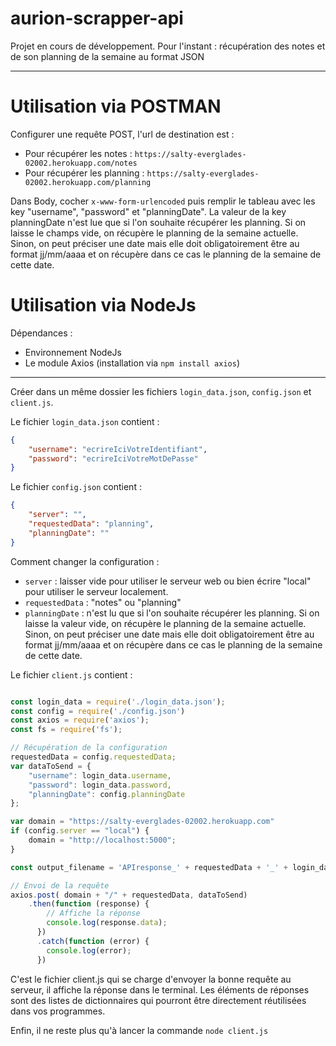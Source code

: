 # aurion-scrapper-api
Projet en cours de développement.
Pour l'instant : récupération des notes et de son planning de la semaine au format JSON

*********

# Utilisation via POSTMAN

Configurer une requête POST, l'url de destination est :
* Pour récupérer les notes : `https://salty-everglades-02002.herokuapp.com/notes`
* Pour récupérer les planning : `https://salty-everglades-02002.herokuapp.com/planning`

Dans Body, cocher `x-www-form-urlencoded` puis remplir le tableau avec les key "username", "password" et "planningDate".
La valeur de la key planningDate n'est lue que si l'on souhaite récupérer les planning. Si on laisse le champs vide, on récupère
le planning de la semaine actuelle. Sinon, on peut préciser une date mais elle doit obligatoirement être au format
jj/mm/aaaa et on récupère dans ce cas le planning de la semaine de cette date.


# Utilisation via NodeJs

Dépendances :

* Environnement NodeJs
* Le module Axios (installation via `npm install axios`)

*********

Créer dans un même dossier les fichiers `login_data.json`, `config.json` et `client.js`. 

Le fichier `login_data.json` contient :

```json
{
    "username": "ecrireIciVotreIdentifiant",
    "password": "ecrireIciVotreMotDePasse"
}
```

Le fichier `config.json` contient :

```json
{
    "server": "",
    "requestedData": "planning",
    "planningDate": ""
}
```

Comment changer la configuration :

* `server` : laisser vide pour utiliser le serveur web ou bien écrire "local" pour utiliser le serveur localement.
* `requestedData` : "notes" ou "planning"
* `planningDate` : n'est lu que si l'on souhaite récupérer les planning. Si on laisse la valeur vide, on récupère
le planning de la semaine actuelle. Sinon, on peut préciser une date mais elle doit obligatoirement être au format
jj/mm/aaaa et on récupère dans ce cas le planning de la semaine de cette date.


Le fichier `client.js` contient :


```js

const login_data = require('./login_data.json');
const config = require('./config.json')
const axios = require('axios');
const fs = require('fs');

// Récupération de la configuration
requestedData = config.requestedData;
var dataToSend = {
    "username": login_data.username,
    "password": login_data.password,
    "planningDate": config.planningDate
};

var domain = "https://salty-everglades-02002.herokuapp.com"
if (config.server == "local") {
    domain = "http://localhost:5000";
}

const output_filename = 'APIresponse_' + requestedData + '_' + login_data.username +'.html';

// Envoi de la requête
axios.post( domain + "/" + requestedData, dataToSend)
    .then(function (response) {
        // Affiche la réponse
        console.log(response.data);
      })
      .catch(function (error) {
        console.log(error);
      })

```

C'est le fichier client.js qui se charge d'envoyer la bonne requête au serveur, 
il affiche la réponse dans le terminal. Les éléments de réponses sont des listes
de dictionnaires qui pourront être directement réutilisées dans vos programmes.

Enfin, il ne reste plus qu'à lancer la commande `node client.js`